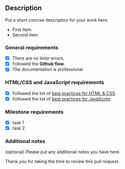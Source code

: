 ## Description

Put a short concise description for your work here.

- First item
- Second item

### General requirements

- [x] There are no linter errors.
- [x] Followed the **Github flow**.
- [x] The documentation is professional.

### HTML/CSS and JavaScript requirements

- [x] Followed the list of [best practices for HTML & CSS](https://github.com/microverseinc/curriculum-html-css/blob/main/articles/html_css_best_practices.md).
- [x] Followed the list of [best practices for JavaScript](https://github.com/microverseinc/curriculum-html-css/blob/main/articles/javascript_best_practices.md)

### Milestone requirements

- [x] task 1
- [x] task 2

### Additional notes

(optional) Please put any additional notes you have here.

Thank you for taking the time to review this pull request.
